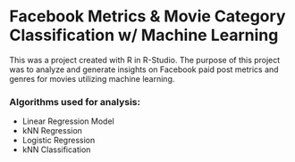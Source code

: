 # Facebook Metrics & Movie Category Classification w/ Machine Learning

This was a project created with R in R-Studio. The purpose of this project was to analyze and generate insights on Facebook paid post metrics and genres for movies utilizing machine learning.

### Algorithms used for analysis:
- Linear Regression Model
- kNN Regression
- Logistic Regression
- kNN Classification
